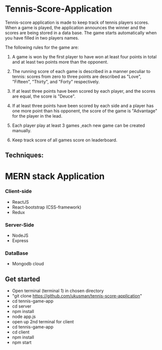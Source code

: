 # Tennis-Score-Application

Tennis-score application is made to keep track of tennis players scores.
When a game is played, the application announces the winner and the scores are being stored in a data base.
The game starts automatically when you have filled in two players names.

The following rules for the game are:

1. A game is won by the first player to have won at least four points in total and at least two points more than the opponent. 

2. The running score of each game is described in a manner peculiar to tennis: scores from zero to three points are described as "Love", "Fifteen", "Thirty", and "Forty" respectively.

3. If at least three points have been scored by each player, and the scores are equal, the score is "Deuce".

4. If at least three points have been scored by each side and a player has one more point than his opponent, the score of the game is "Advantage" for the player in the lead.
5. Each player play at least 3 games ,each new game can be created manually.
6. Keep track score of all games score on leaderboard.

## Techniques:
# MERN stack Application
### Client-side
* ReactJS
* React-bootstrap (CSS-framework)
* Redux

### Server-Side
* NodeJS
* Express

### DataBase
 *  Mongodb cloud


## Get started
    

* Open terminal (terminal 1) in chosen directory
*  "git clone  https://github.com/ukusman/tennis-score-application"
*  cd tennis-game-app
 * cd server
 * npm install
 * node app.js
 * open up 2nd terminal for client
 *  cd  tennis-game-app
 * cd client
 * npm install
 * npm start
